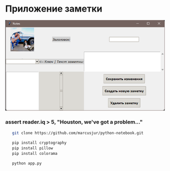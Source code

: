 # Приложение заметки

![img.png](img.png)

### assert reader.iq > 5, "Houston, we've got a problem..."

```bash
   git clone https://github.com/marcusjur/python-notebook.git
```

```bash
   pip install cryptography
   pip install pillow
   pip install colorama
```

```bash
   python app.py
```
